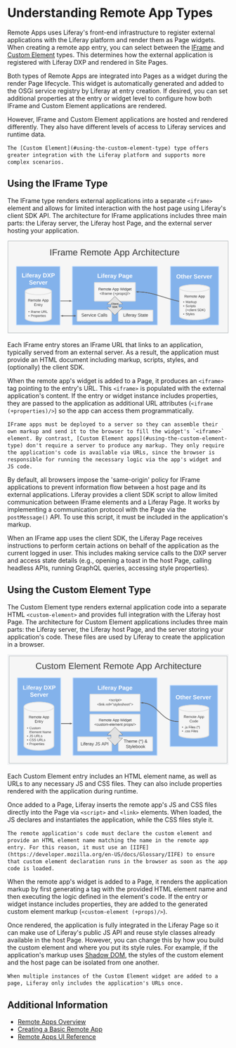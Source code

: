 # Understanding Remote App Types

Remote Apps uses Liferay's front-end infrastructure to register external applications with the Liferay platform and render them as Page widgets. When creating a remote app entry, you can select between the [IFrame](#using-the-iframe-type) and [Custom Element](#using-the-custom-element-type) types. This determines how the external application is registered with Liferay DXP and rendered in Site Pages.

Both types of Remote Apps are integrated into Pages as a widget during the render Page lifecycle. This widget is automatically generated and added to the OSGi service registry by Liferay at entry creation. If desired, you can set additional properties at the entry or widget level to configure how both IFrame and Custom Element applications are rendered.

However, IFrame and Custom Element applications are hosted and rendered differently. They also have different levels of access to Liferay services and runtime data.

```{tip}
The [Custom Element](#using-the-custom-element-type) type offers greater integration with the Liferay platform and supports more complex scenarios.
```

## Using the IFrame Type

The IFrame type renders external applications into a separate `<iframe>` element and allows for limited interaction with the host page using Liferay's client SDK API. The architecture for IFrame applications includes three main parts: the Liferay server, the Liferay host Page, and the external server hosting your application.

![The IFrame architecture includes a remote app entry in the Liferay server, an application hosted on an external server, and the Liferay Page with the remote app widget.](./understanding-remote-app-types/images/01.png)

Each IFrame entry stores an IFrame URL that links to an application, typically served from an external server. As a result, the application must provide an HTML document including markup, scripts, styles, and (optionally) the client SDK.

When the remote app's widget is added to a Page, it produces an `<iframe>` tag pointing to the entry's URL. This `<iframe>` is populated with the external application's content. If the entry or widget instance includes properties, they are passed to the application as additional URL attributes (`<iframe (+properties)/>`) so the app can access them programmatically.

```{note}
IFrame apps must be deployed to a server so they can assemble their own markup and send it to the browser to fill the widget's `<iframe>` element. By contrast, [Custom Element apps](#using-the-custom-element-type) don't require a server to produce any markup. They only require the application's code is available via URLs, since the browser is responsible for running the necessary logic via the app's widget and JS code.
```

By default, all browsers impose the 'same-origin' policy for IFrame applications to prevent information flow between a host page and its external applications. Liferay provides a client SDK script to allow limited communication between IFrame elements and a Liferay Page. It works by implementing a communication protocol with the Page via the `postMessage()` API. To use this script, it must be included in the application's markup.

When an IFrame app uses the client SDK, the Liferay Page receives instructions to perform certain actions on behalf of the application as the current logged in user. This includes making service calls to the DXP server and access state details (e.g., opening a toast in the host Page, calling headless APIs, running GraphQL queries, accessing style properties).

## Using the Custom Element Type

The Custom Element type renders external application code into a separate HTML `<custom-element>` and provides full integration with the Liferay host Page. The architecture for Custom Element applications includes three main parts: the Liferay server, the Liferay host Page, and the server storing your application's code. These files are used by Liferay to create the application in a browser.

![The Custom Element architecture includes a remote app entry in the Liferay server, application code stored on a server, and the Liferay Page with the remote app widget.](./understanding-remote-app-types/images/02.png)

Each Custom Element entry includes an HTML element name, as well as URLs to any necessary JS and CSS files. They can also include properties rendered with the application during runtime.

Once added to a Page, Liferay inserts the remote app's JS and CSS files directly into the Page via `<script>` and `<link>` elements. When loaded, the JS declares and instantiates the application, while the CSS files style it.

```{important}
The remote application's code must declare the custom element and provide an HTML element name matching the name in the remote app entry. For this reason, it must use an [IIFE](https://developer.mozilla.org/en-US/docs/Glossary/IIFE) to ensure that custom element declaration runs in the browser as soon as the app code is loaded.
```

When the remote app's widget is added to a Page, it renders the application markup by first generating a tag with the provided HTML element name and then executing the logic defined in the element's code. If the entry or widget instance includes properties, they are added to the generated custom element markup (`<custom-element (+props)/>`).

Once rendered, the application is fully integrated in the Liferay Page so it can make use of Liferay's public JS API and reuse style classes already available in the host Page. However, you can change this by how you build the custom element and where you put its style rules. For example, if the application's markup uses [Shadow DOM](https://developer.mozilla.org/en-US/docs/Web/Web_Components/Using_shadow_DOM), the styles of the custom element and the host page can be isolated from one another.

```{note}
When multiple instances of the Custom Element widget are added to a page, Liferay only includes the application's URLs once.
```

## Additional Information

* [Remote Apps Overview](../remote-apps.md)
* [Creating a Basic Remote App](./remote-apps-tutorials/creating-a-basic-remote-app.md)
* [Remote Apps UI Reference](./remote-apps-ui-reference.md)
